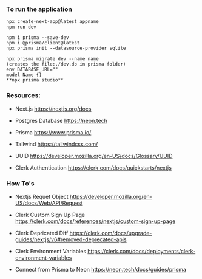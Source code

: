 ### To run the application
```
npx create-next-app@latest appname
npm run dev
```

```
npm i prisma --save-dev
npm i @prisma/client@latest
npx prisma init --datasource-provider sqlite
```

```
npx prisma migrate dev --name name 
(creates the file:./dev.db in prisma folder)
env DATABASE_URL=""
model Name {}
**npx prisma studio**
```

### Resources:
- Next.js
https://nextjs.org/docs

- Postgres Database
https://neon.tech

- Prisma
https://www.prisma.io/

- Tailwind
https://tailwindcss.com/

- UUID
https://developer.mozilla.org/en-US/docs/Glossary/UUID

- Clerk Authentication
https://clerk.com/docs/quickstarts/nextjs


### How To's
- Nextjs Requet Object
https://developer.mozilla.org/en-US/docs/Web/API/Request

- Clerk Custom Sign Up Page
https://clerk.com/docs/references/nextjs/custom-sign-up-page

- Clerk Depricated Diff
https://clerk.com/docs/upgrade-guides/nextjs/v6#removed-deprecated-apis

- Clerk Environment Variables
https://clerk.com/docs/deployments/clerk-environment-variables

- Connect from Prisma to Neon
https://neon.tech/docs/guides/prisma


